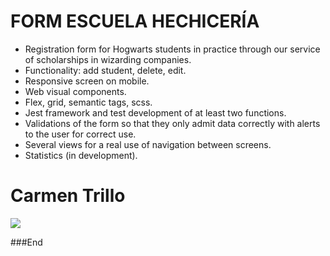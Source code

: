 # FORM ESCUELA HECHICERÍA



- Registration form for Hogwarts students in practice through our service of scholarships in wizarding companies.
- Functionality: add student, delete, edit.
- Responsive screen on mobile.
- Web visual components.
- Flex, grid, semantic tags, scss.
- Jest framework and test development of at least two functions.
- Validations of the form so that they only admit data correctly with alerts to the user for correct use.
- Several views for a real use of navigation between screens.
- Statistics (in development).



# Carmen Trillo

![](https://imgur.com/a/1oP7MWf)

###End